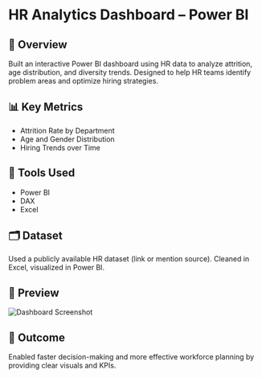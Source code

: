 # HR Analytics Dashboard – Power BI

## 📌 Overview
Built an interactive Power BI dashboard using HR data to analyze attrition, age distribution, and diversity trends. Designed to help HR teams identify problem areas and optimize hiring strategies.

## 📊 Key Metrics
- Attrition Rate by Department
- Age and Gender Distribution
- Hiring Trends over Time

## 🧰 Tools Used
- Power BI
- DAX
- Excel

## 🗂 Dataset
Used a publicly available HR dataset (link or mention source). Cleaned in Excel, visualized in Power BI.

## 📸 Preview
![Dashboard Screenshot](screenshots/dashboard.png)

## 🚀 Outcome
Enabled faster decision-making and more effective workforce planning by providing clear visuals and KPIs.
